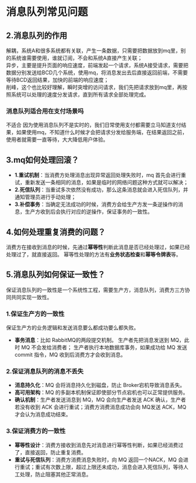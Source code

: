 # 消息队列常见问题
## 2.消息队列的作用
解耦，系统A和很多系统都有关联，产生一条数据，只需要把数据放到mq里，别的系统谁需要使用，谁就订阅，不会和系统A直接产生关联；  
异步，主要是提升页面的响应速度，前端发起一个请求，系统A接受请求，需要把数据分别发送给BCD几个系统，使用mq，将消息发出去后直接返回前端，不需要等待BCD返回结果，加快的前端的响应速度；  
削峰，这个也比较好理解，瞬时突增的访问请求，我们先把请求放到mq里，再按照系统可以处理的速度分发请求，直到所有请求全部处理完成。
### 消息队列适合用在支付场景吗
不适合
因为使用消息队列不是实时的，我们日常使用支付都需要立马知道支付结果，如果使用mq，不知道什么时候才会把请求分发给服务端，在结果返回之前，使用者就需要一直等待，大大降低用户体验。

## 3.mq如何处理回滚？
- **1.重试机制**：当消费方处理消息出现异常返回处理失败时，mq 首先会进行重试，重新发送一条相同的消息，如果是临时的网络问题这种方式就可以解决；
- **2.死信队列**：当重试多次依然没有成功，那么这条消息就会进入死信队列，并通知管理员进行手动处理；
- **3.补偿事务**：当确定无法成功的时候，消费方会给生产方发一条逆操作的消息，生产方收到后会执行对应的逆操作，保证事务的一致性。

## 4.如何处理重复消费的问题？
消费方在接收到消息的时候，先通过**幂等性**判断此消息是否已经处理过，如果已经处理过了，就直接返回。
幂等性处理的方法有**业务状态检查**和**幂等令牌表**等。

## 5.消息队列如何保证一致性？
保证消息队列的一致性是一个系统性工程，需要生产方，消息队列，消费方三方协同共同实现一致性。 
### 1.保证生产方的一致性
保证生产方的业务逻辑和发送消息要么都成功要么都失败。
- **事务消息**：比如 RabbitMQ的两段提交机制。
生产者先把消息发送到 MQ，此时 MQ 不会发给消费者；
生产者执行本地数据库事务，如果成功给 MQ 发送 commit 指令，MQ 收到后消费方才会收到消息。
### 2.保证消息队列的消息不丢失
- **消息持久化**：MQ 会将消息持久化到磁盘，防止 Broker宕机导致消息丢失。
- **高可用架构**：MQ 的多副本机制保证即使部分节点宕机也可以正常提供服务。
- **确认机制**：生产者发送消息到 MQ，MQ 会向生产者发送 ACK 确认，生产者若没有收到 ACK 会进行重试；消费方消费消息成功会向 MQ发送 ACK，MQ 才会认为消息成功结束。
### 3.保证消费方的一致性
- **幂等性设计**：消费方接收到消息先对消息进行幂等性判断，如果已经消费过了，直接返回，防止重复消费。
- **重试与死信队列**：消费方消费消息失败时，向 MQ 返回一个NACK，MQ 会进行重试；重试有次数上限，超过上限还未成功，消息会进入死信队列，等待人工处理，防止阻塞其他正常消息。
